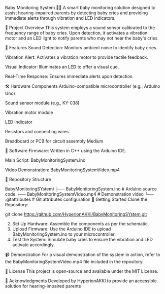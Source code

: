 Baby Monitoring System 👶🔔
A smart baby monitoring solution designed to assist hearing-impaired parents by detecting baby cries and providing immediate alerts through vibration and LED indicators.


🧠 Project Overview
This system employs a sound sensor calibrated to the frequency range of baby cries. Upon detection, it activates a vibration motor and an LED light to notify parents who may not hear the baby's cries.


🎯 Features
Sound Detection: Monitors ambient noise to identify baby cries.

Vibration Alert: Activates a vibration motor to provide tactile feedback.

Visual Indicator: Illuminates an LED to offer a visual cue.

Real-Time Response: Ensures immediate alerts upon detection.


🛠️ Hardware Components
Arduino-compatible microcontroller (e.g., Arduino Uno)

Sound sensor module (e.g., KY-038)

Vibration motor module

LED indicator

Resistors and connecting wires

Breadboard or PCB for circuit assembly
Medium

🧩 Software
Firmware: Written in C++ using the Arduino IDE.

Main Script: BabyMonitoringSystem.ino

Video Demonstration: BabyMonitoringSystemVideo.mp4


📂 Repository Structure


BabyMonitoringSYstem/
├── BabyMonitoringSystem.ino        # Arduino source code
├── BabyMonitoringSystemVideo.mp4   # Demonstration video
└── .gitattributes                  # Git attributes configuration
🚀 Getting Started
Clone the Repository:

git clone https://github.com/HyperionAKKI/BabyMonitoringSYstem.git

2. Set Up Hardware: Assemble the components as per the schematic.
3. Upload Firmware: Use the Arduino IDE to upload BabyMonitoringSystem.ino to your microcontroller.
4. Test the System: Simulate baby cries to ensure the vibration and LED activate accordingly.

   
📹 Demonstration
For a visual demonstration of the system in action, refer to the BabyMonitoringSystemVideo.mp4 file included in the repository.

📄 License
This project is open-source and available under the MIT License.

🙏 Acknowledgments
Developed by HyperionAKKI to provide an accessible solution for hearing-impaired parents
